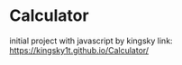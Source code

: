 # Calculator
initial project with javascript by kingsky
link: https://kingsky1t.github.io/Calculator/
